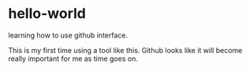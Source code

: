 hello-world
===========

learning how to use github interface.

This is my first time using a tool like this. Github looks like it will become really important for me as time goes on.
